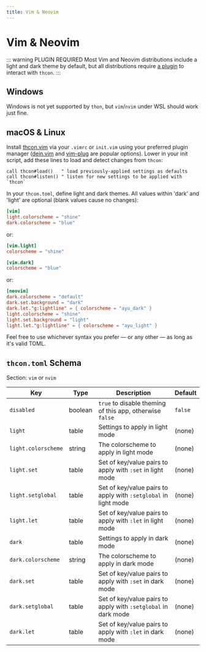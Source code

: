 ```yaml
---
title: Vim & Neovim
---
```


# Vim & Neovim

::: warning PLUGIN REQUIRED
Most Vim and Neovim distributions include a light and dark theme by default, but all distributions require [a plugin](https://github.com/theme-controller/thcon-vim) to interact with `thcon`.
:::

## Windows
Windows is not yet supported by `thon`, but `vim`/`nvim` under WSL should work just fine.

## macOS & Linux
Install [thcon.vim](https://github.com/theme-controller/thcon.vim) via your `.vimrc` or `init.vim`
using your preferred plugin manager ([dein.vim](https://github.com/Shougo/dein.vim) and [vim-plug](https://github.com/junegunn/vim-plug) are popular options).  Lower in your init script, add these lines to load and detect changes from `thcon`:

```vim
call thcon#load()   " load previously-applied settings as defaults
call thcon#listen() " listen for new settings to be applied with `thcon`
```

In your `thcon.toml`, define light and dark themes. All values within 'dark' and 'light' are
optional (blank values cause no changes):

```toml
[vim]
light.colorscheme = "shine"
dark.colorscheme = "blue"
```

or:

```toml
[vim.light]
colorscheme = "shine"

[vim.dark]
colorscheme = "blue"
```

or:

```toml
[neovim]
dark.colorscheme = "default"
dark.set.background = "dark"
dark.let."g:lightline" = { colorscheme = "ayu_dark" }
light.colorscheme = "shine"
light.set.background = "light"
light.let."g:lightline" = { colorscheme = "ayu_light" }
```

Feel free to use whichever syntax you prefer &mdash; or any other &mdash; as long as it's valid TOML.

## `thcon.toml` Schema
Section: `vim` or `nvim`

| Key | Type | Description | Default |
| --- | ---- | ----------- | -------- |
| `disabled` | boolean | `true` to disable theming of this app, otherwise `false` | `false` |
| `light` | table | Settings to apply in light mode | (none) |
| `light.colorscheme` | string | The colorscheme to apply in light mode | (none) |
| `light.set` | table | Set of key/value pairs to apply with `:set` in light mode | (none) |
| `light.setglobal` | table | Set of key/value pairs to apply with `:setglobal` in light mode | (none) |
| `light.let` | table | Set of key/value pairs to apply with `:let` in light mode | (none) |
| `dark` | table | Settings to apply in dark mode | (none) |
| `dark.colorscheme` | string | The colorscheme to apply in dark mode | (none) |
| `dark.set` | table | Set of key/value pairs to apply with `:set` in dark mode | (none) |
| `dark.setglobal` | table | Set of key/value pairs to apply with `:setglobal` in dark mode | (none) |
| `dark.let` | table | Set of key/value pairs to apply with `:let` in dark mode | (none) |

